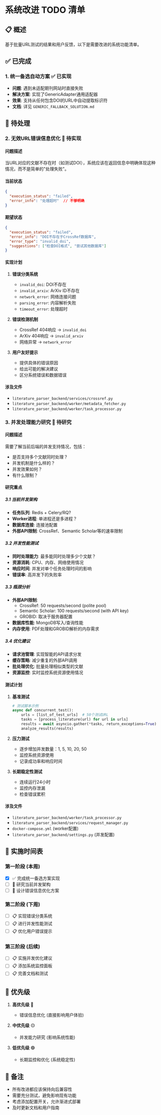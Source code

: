 # 系统改进 TODO 清单

## 📋 概述

基于批量URL测试的结果和用户反馈，以下是需要改进的系统功能清单。

## ✅ 已完成

### 1. 统一备选自动方案 ✅ **已实现**
- **问题**: 遇到未适配期刊网站时直接失败
- **解决方案**: 实现了GenericAdapter通用适配器
- **效果**: 支持从任何包含DOI的URL中自动提取标识符
- **文档**: 详见 `GENERIC_FALLBACK_SOLUTION.md`

## 🔄 待处理

### 2. 无效URL错误信息优化 🔄 **待实现**

#### 问题描述
当URL对应的文献不存在时（如测试DOI），系统应该在返回信息中明确体现这种情况，而不是简单的"处理失败"。

#### 当前状态
```json
{
  "execution_status": "failed",
  "error_info": "处理超时"  // 不够明确
}
```

#### 期望状态
```json
{
  "execution_status": "failed",
  "error_info": "DOI不存在于CrossRef数据库",
  "error_type": "invalid_doi",
  "suggestions": ["检查DOI格式", "尝试其他数据库"]
}
```

#### 实现计划
1. **错误分类系统**
   - `invalid_doi`: DOI不存在
   - `invalid_arxiv`: ArXiv ID不存在
   - `network_error`: 网络连接问题
   - `parsing_error`: 内容解析失败
   - `timeout_error`: 处理超时

2. **错误检测机制**
   - CrossRef 404响应 → `invalid_doi`
   - ArXiv 404响应 → `invalid_arxiv`
   - 网络异常 → `network_error`

3. **用户友好提示**
   - 提供具体的错误原因
   - 给出可能的解决建议
   - 区分系统错误和数据错误

#### 涉及文件
- `literature_parser_backend/services/crossref.py`
- `literature_parser_backend/worker/metadata_fetcher.py`
- `literature_parser_backend/worker/task_processor.py`

### 3. 并发处理能力研究 🔄 **待研究**

#### 问题描述
需要了解当前后端的并发支持情况，包括：
- 是否支持多个文献同时处理？
- 并发机制是什么样的？
- 并发效果如何？
- 有什么限制？

#### 研究重点

##### 3.1 当前并发架构
- **任务队列**: Redis + Celery/RQ?
- **Worker进程**: 单进程还是多进程？
- **数据库连接**: 连接池配置
- **外部API限制**: CrossRef、Semantic Scholar等的速率限制

##### 3.2 并发性能测试
- **同时处理能力**: 最多能同时处理多少个文献？
- **资源消耗**: CPU、内存、网络使用情况
- **响应时间**: 并发对单个任务处理时间的影响
- **错误率**: 高并发下的失败率

##### 3.3 瓶颈分析
- **外部API限制**: 
  - CrossRef: 50 requests/second (polite pool)
  - Semantic Scholar: 100 requests/second (with API key)
  - GROBID: 取决于服务器配置
- **数据库性能**: MongoDB写入/查询性能
- **内存使用**: PDF处理和GROBID解析的内存需求

##### 3.4 优化建议
- **请求池管理**: 实现智能的API请求分发
- **缓存策略**: 减少重复的外部API调用
- **批处理优化**: 批量处理相似类型的文献
- **资源监控**: 实时监控系统资源使用情况

#### 测试计划
1. **基准测试**
   ```python
   # 测试脚本示例
   async def concurrent_test():
       urls = [list_of_test_urls]  # 50个测试URL
       tasks = [process_literature(url) for url in urls]
       results = await asyncio.gather(*tasks, return_exceptions=True)
       analyze_results(results)
   ```

2. **压力测试**
   - 逐步增加并发数量：1, 5, 10, 20, 50
   - 监控系统资源使用
   - 记录成功率和响应时间

3. **长期稳定性测试**
   - 连续运行24小时
   - 监控内存泄漏
   - 检查错误累积

#### 涉及文件
- `literature_parser_backend/worker/task_processor.py`
- `literature_parser_backend/services/request_manager.py`
- `docker-compose.yml` (worker配置)
- `literature_parser_backend/settings.py` (并发配置)

## 📅 实施时间表

### 第一阶段 (本周)
- [x] ✅ 完成统一备选方案实现
- [ ] 🔄 研究当前并发架构
- [ ] 🔄 设计错误信息优化方案

### 第二阶段 (下周)
- [ ] 📋 实现错误分类系统
- [ ] 📋 进行并发性能测试
- [ ] 📋 优化用户错误提示

### 第三阶段 (后续)
- [ ] 📋 实施并发优化建议
- [ ] 📋 添加系统监控面板
- [ ] 📋 完善文档和测试

## 🎯 优先级

1. **高优先级** 🔴
   - 错误信息优化 (直接影响用户体验)
   
2. **中优先级** 🟡
   - 并发能力研究 (影响系统性能)
   
3. **低优先级** 🟢
   - 长期监控和优化 (系统稳定性)

## 📝 备注

- 所有改进都应该保持向后兼容性
- 需要充分测试，避免影响现有功能
- 考虑添加配置开关，允许渐进式部署
- 及时更新文档和用户指南
